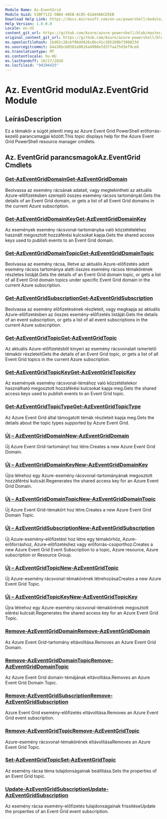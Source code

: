 ```yaml
---
Module Name: Az.EventGrid
Module Guid: 53BF7132-5BB4-46EB-AC05-61A49A6CD5EB
Download Help Link: https://docs.microsoft.com/en-us/powershell/module/az.eventgrid
Help Version: 1.0.0.0
Locale: en-US
content_git_url: https://github.com/Azure/azure-powershell/blob/master/src/EventGrid/EventGrid/help/Az.EventGrid.md
original_content_git_url: https://github.com/Azure/azure-powershell/blob/master/src/EventGrid/EventGrid/help/Az.EventGrid.md
ms.openlocfilehash: 1bd61c28cbf96dd426c6bc41c205109bf390823d
ms.sourcegitcommit: b4a38bcb0501a9016a4998efd377aa75d3ef9ce8
ms.translationtype: MT
ms.contentlocale: hu-HU
ms.lasthandoff: 10/27/2020
ms.locfileid: "94194425"
---
```

# <span data-ttu-id="4d769-101">Az. EventGrid modul</span><span class="sxs-lookup"><span data-stu-id="4d769-101">Az.EventGrid Module</span></span>
## <span data-ttu-id="4d769-102">Leírás</span><span class="sxs-lookup"><span data-stu-id="4d769-102">Description</span></span>
<span data-ttu-id="4d769-103">Ez a témakör a súgót jeleníti meg az Azure Event Grid PowerShell erőforrás-kezelő parancsmagjai között.</span><span class="sxs-lookup"><span data-stu-id="4d769-103">This topic displays help for the Azure Event Grid PowerShell resource manager cmdlets.</span></span>

## <span data-ttu-id="4d769-104">Az. EventGrid parancsmagok</span><span class="sxs-lookup"><span data-stu-id="4d769-104">Az.EventGrid Cmdlets</span></span>
### [<span data-ttu-id="4d769-105">Get-AzEventGridDomain</span><span class="sxs-lookup"><span data-stu-id="4d769-105">Get-AzEventGridDomain</span></span>](Get-AzEventGridDomain.md)
<span data-ttu-id="4d769-106">Beolvassa az esemény rácsának adatait, vagy megtekintheti az aktuális Azure-előfizetésben szereplő összes esemény rácsos tartományát.</span><span class="sxs-lookup"><span data-stu-id="4d769-106">Gets the details of an Event Grid domain, or gets a list of all Event Grid domains in the current Azure subscription.</span></span>

### [<span data-ttu-id="4d769-107">Get-AzEventGridDomainKey</span><span class="sxs-lookup"><span data-stu-id="4d769-107">Get-AzEventGridDomainKey</span></span>](Get-AzEventGridDomainKey.md)
<span data-ttu-id="4d769-108">Az események esemény rácsvonal-tartományba való közzétételéhez használt megosztott hozzáférési kulcsokat kapja.</span><span class="sxs-lookup"><span data-stu-id="4d769-108">Gets the shared access keys used to publish events to an Event Grid domain.</span></span>

### [<span data-ttu-id="4d769-109">Get-AzEventGridDomainTopic</span><span class="sxs-lookup"><span data-stu-id="4d769-109">Get-AzEventGridDomainTopic</span></span>](Get-AzEventGridDomainTopic.md)
<span data-ttu-id="4d769-110">Beolvassa az esemény rácsa, illetve az aktuális Azure-előfizetés adott esemény rácsos tartománya alatti összes esemény rácsos témakörének részletes listáját.</span><span class="sxs-lookup"><span data-stu-id="4d769-110">Gets the details of an Event Grid domain topic, or gets a list of all Event Grid domain topics under specific Event Grid domain in the current Azure subscription.</span></span>

### [<span data-ttu-id="4d769-111">Get-AzEventGridSubscription</span><span class="sxs-lookup"><span data-stu-id="4d769-111">Get-AzEventGridSubscription</span></span>](Get-AzEventGridSubscription.md)
<span data-ttu-id="4d769-112">Beolvassa az esemény előfizetésének részleteit, vagy megkapja az aktuális Azure-előfizetésben az összes esemény-előfizetés listáját.</span><span class="sxs-lookup"><span data-stu-id="4d769-112">Gets the details of an event subscription, or gets a list of all event subscriptions in the current Azure subscription.</span></span>

### [<span data-ttu-id="4d769-113">Get-AzEventGridTopic</span><span class="sxs-lookup"><span data-stu-id="4d769-113">Get-AzEventGridTopic</span></span>](Get-AzEventGridTopic.md)
<span data-ttu-id="4d769-114">Az aktuális Azure-előfizetésből kinyeri az esemény rácsvonalait ismertető témakör részleteit</span><span class="sxs-lookup"><span data-stu-id="4d769-114">Gets the details of an Event Grid topic, or gets a list of all Event Grid topics in the current Azure subscription.</span></span>

### [<span data-ttu-id="4d769-115">Get-AzEventGridTopicKey</span><span class="sxs-lookup"><span data-stu-id="4d769-115">Get-AzEventGridTopicKey</span></span>](Get-AzEventGridTopicKey.md)
<span data-ttu-id="4d769-116">Az események esemény rácsvonal-témához való közzétételekor használható megosztott hozzáférési kulcsokat kapja meg.</span><span class="sxs-lookup"><span data-stu-id="4d769-116">Gets the shared access keys used to publish events to an Event Grid topic.</span></span>

### [<span data-ttu-id="4d769-117">Get-AzEventGridTopicType</span><span class="sxs-lookup"><span data-stu-id="4d769-117">Get-AzEventGridTopicType</span></span>](Get-AzEventGridTopicType.md)
<span data-ttu-id="4d769-118">Az Azure Event Grid által támogatott témák részleteit kapja meg.</span><span class="sxs-lookup"><span data-stu-id="4d769-118">Gets the details about the topic types supported by Azure Event Grid.</span></span>

### [<span data-ttu-id="4d769-119">Új – AzEventGridDomain</span><span class="sxs-lookup"><span data-stu-id="4d769-119">New-AzEventGridDomain</span></span>](New-AzEventGridDomain.md)
<span data-ttu-id="4d769-120">Új Azure Event Grid-tartományt hoz létre.</span><span class="sxs-lookup"><span data-stu-id="4d769-120">Creates a new Azure Event Grid Domain.</span></span>

### [<span data-ttu-id="4d769-121">Új – AzEventGridDomainKey</span><span class="sxs-lookup"><span data-stu-id="4d769-121">New-AzEventGridDomainKey</span></span>](New-AzEventGridDomainKey.md)
<span data-ttu-id="4d769-122">Újra létrehoz egy Azure-esemény rácsvonal-tartományának megosztott hozzáférési kulcsát.</span><span class="sxs-lookup"><span data-stu-id="4d769-122">Regenerates the shared access key for an Azure Event Grid Domain.</span></span>

### [<span data-ttu-id="4d769-123">Új – AzEventGridDomainTopic</span><span class="sxs-lookup"><span data-stu-id="4d769-123">New-AzEventGridDomainTopic</span></span>](New-AzEventGridDomainTopic.md)
<span data-ttu-id="4d769-124">Új Azure Event Grid-témakört hoz létre.</span><span class="sxs-lookup"><span data-stu-id="4d769-124">Creates a new Azure Event Grid Domain Topic.</span></span>

### [<span data-ttu-id="4d769-125">Új – AzEventGridSubscription</span><span class="sxs-lookup"><span data-stu-id="4d769-125">New-AzEventGridSubscription</span></span>](New-AzEventGridSubscription.md)
<span data-ttu-id="4d769-126">Új Azure-esemény-előfizetést hoz létre egy témakörhöz, Azure-erőforráshoz, Azure-előfizetéshez vagy erőforrás-csoporthoz.</span><span class="sxs-lookup"><span data-stu-id="4d769-126">Creates a new Azure Event Grid Event Subscription to a topic, Azure resource, Azure subscription or Resource Group.</span></span>

### [<span data-ttu-id="4d769-127">Új – AzEventGridTopic</span><span class="sxs-lookup"><span data-stu-id="4d769-127">New-AzEventGridTopic</span></span>](New-AzEventGridTopic.md)
<span data-ttu-id="4d769-128">Új Azure-esemény rácsvonal-témakörének létrehozása</span><span class="sxs-lookup"><span data-stu-id="4d769-128">Creates a new Azure Event Grid Topic.</span></span>

### [<span data-ttu-id="4d769-129">Új – AzEventGridTopicKey</span><span class="sxs-lookup"><span data-stu-id="4d769-129">New-AzEventGridTopicKey</span></span>](New-AzEventGridTopicKey.md)
<span data-ttu-id="4d769-130">Újra létrehoz egy Azure-esemény rácsvonal-témakörének megosztott elérési kulcsát.</span><span class="sxs-lookup"><span data-stu-id="4d769-130">Regenerates the shared access key for an Azure Event Grid Topic.</span></span>

### [<span data-ttu-id="4d769-131">Remove-AzEventGridDomain</span><span class="sxs-lookup"><span data-stu-id="4d769-131">Remove-AzEventGridDomain</span></span>](Remove-AzEventGridDomain.md)
<span data-ttu-id="4d769-132">Az Azure Event Grid-tartomány eltávolítása.</span><span class="sxs-lookup"><span data-stu-id="4d769-132">Removes an Azure Event Grid Domain.</span></span>

### [<span data-ttu-id="4d769-133">Remove-AzEventGridDomainTopic</span><span class="sxs-lookup"><span data-stu-id="4d769-133">Remove-AzEventGridDomainTopic</span></span>](Remove-AzEventGridDomainTopic.md)
<span data-ttu-id="4d769-134">Az Azure Event Grid domain-témájának eltávolítása.</span><span class="sxs-lookup"><span data-stu-id="4d769-134">Removes an Azure Event Grid Domain Topic.</span></span>

### [<span data-ttu-id="4d769-135">Remove-AzEventGridSubscription</span><span class="sxs-lookup"><span data-stu-id="4d769-135">Remove-AzEventGridSubscription</span></span>](Remove-AzEventGridSubscription.md)
<span data-ttu-id="4d769-136">Azure Event Grid esemény-előfizetés eltávolítása.</span><span class="sxs-lookup"><span data-stu-id="4d769-136">Removes an Azure Event Grid event subscription.</span></span>

### [<span data-ttu-id="4d769-137">Remove-AzEventGridTopic</span><span class="sxs-lookup"><span data-stu-id="4d769-137">Remove-AzEventGridTopic</span></span>](Remove-AzEventGridTopic.md)
<span data-ttu-id="4d769-138">Azure-esemény rácsvonal-témakörének eltávolítása</span><span class="sxs-lookup"><span data-stu-id="4d769-138">Removes an Azure Event Grid Topic.</span></span>

### [<span data-ttu-id="4d769-139">Set-AzEventGridTopic</span><span class="sxs-lookup"><span data-stu-id="4d769-139">Set-AzEventGridTopic</span></span>](Set-AzEventGridTopic.md)
<span data-ttu-id="4d769-140">Az esemény rácsa téma tulajdonságainak beállítása.</span><span class="sxs-lookup"><span data-stu-id="4d769-140">Sets the properties of an Event Grid topic.</span></span>

### [<span data-ttu-id="4d769-141">Update-AzEventGridSubscription</span><span class="sxs-lookup"><span data-stu-id="4d769-141">Update-AzEventGridSubscription</span></span>](Update-AzEventGridSubscription.md)
<span data-ttu-id="4d769-142">Az esemény rácsa esemény-előfizetés tulajdonságainak frissítése</span><span class="sxs-lookup"><span data-stu-id="4d769-142">Update the properties of an Event Grid event subscription.</span></span>

